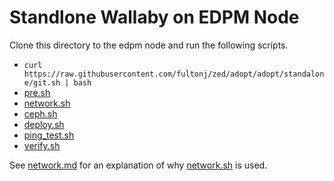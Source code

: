 # Standlone Wallaby on EDPM Node

Clone this directory to the edpm node and run the following scripts.

- `curl https://raw.githubusercontent.com/fultonj/zed/adopt/adopt/standalone/git.sh | bash`
- [pre.sh](pre.sh)
- [network.sh](network.sh)
- [ceph.sh](ceph.sh)
- [deploy.sh](deploy.sh)
- [ping_test.sh](ping_test.sh)
- [verify.sh](verify.sh)

See [network.md](network.md) for an explanation of why
[network.sh](network.sh) is used.
